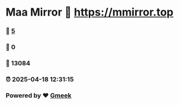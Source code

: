# Maa Mirror :link: https://mmirror.top 
### :page_facing_up: [5](https://mmirror.top/tag.html) 
### :speech_balloon: 0 
### :hibiscus: 13084 
### :alarm_clock: 2025-04-18 12:31:15 
### Powered by :heart: [Gmeek](https://github.com/Meekdai/Gmeek)
